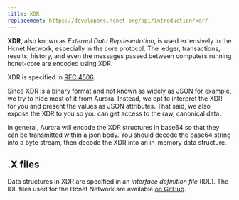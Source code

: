 ```yaml
---
title: XDR
replacement: https://developers.hcnet.org/api/introduction/xdr/
---
```


**XDR**, also known as _External Data Representation_, is used extensively in
the Hcnet Network, especially in the core protocol.  The ledger, transactions, results,
history, and even the messages passed between computers running hcnet-core
are encoded using XDR.

XDR is specified in [RFC 4506](http://tools.ietf.org/html/rfc4506.html).

Since XDR is a binary format and not known as widely as JSON for example, we try
to hide most of it from Aurora.  Instead, we opt to interpret the XDR for you
and present the values as JSON attributes.  That said, we also expose the XDR
to you so you can get access to the raw, canonical data.

In general, Aurora will encode the XDR structures in base64 so that they can be 
transmitted within a json body.  You should decode the base64 string
into a byte stream, then decode the XDR into an in-memory data structure.

## .X files

Data structures in XDR are specified in an _interface definition file_ (IDL).
The IDL files used for the Hcnet Network are available
[on GitHub](https://github.com/sanjayhashcash/hcnet-core/tree/master/src/xdr).
